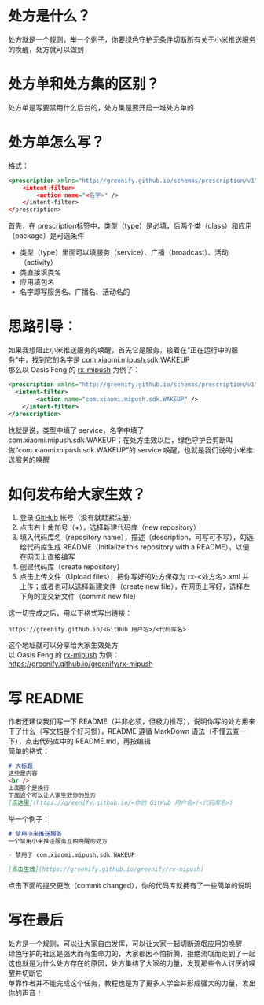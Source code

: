 # 处方是什么？
处方就是一个规则，举一个例子，你要绿色守护无条件切断所有关于小米推送服务的唤醒，处方就可以做到

# 处方单和处方集的区别？
处方单是写要禁用什么后台的，处方集是要开启一堆处方单的

# 处方单怎么写？
格式：

```xml
<prescription xmlns="http://greenify.github.io/schemas/prescription/v1" type="<类型>" class:"<类>" package:"<应用>">
    <intent-filter>
        <action name="<名字>" />
    </intent-filter>
</prescription>
```

首先，在 prescription标签中，类型（type）是必填，后两个类（class）和应用（package）是可选条件
<br />
- 类型（type）里面可以填服务（service）、广播（broadcast）、活动（activity）
- 类直接填类名
- 应用填包名
- 名字即写服务名、广播名、活动名的

# 思路引导：
如果我想阻止小米推送服务的唤醒，首先它是服务，接着在“正在运行中的服务”中，找到它的名字是 com.xiaomi.mipush.sdk.WAKEUP
<br />
那么以 Oasis Feng 的 [rx-mipush](https://greenify.github.io/greenify/rx-mipush) 为例子：

```xml
<prescription xmlns="http://greenify.github.io/schemas/prescription/v1" type="service">
  <intent-filter>
        <action name="com.xiaomi.mipush.sdk.WAKEUP" />
    </intent-filter>
</prescription>
```

也就是说，类型中填了 service，名字中填了 com.xiaomi.mipush.sdk.WAKEUP；在处方生效以后，绿色守护会剪断叫做“com.xiaomi.mipush.sdk.WAKEUP”的 service 唤醒，也就是我们说的小米推送服务的唤醒
# 如何发布给大家生效？
1. 登录 [GitHub](https://github.com) 帐号（没有就赶紧注册）
2. 点击右上角加号（+），选择新建代码库（new repository）
3. 填入代码库名（repository name），描述（description，可写可不写），勾选给代码库生成 README（Initialize this repository with a README），以便在网页上直接编写
4. 创建代码库（create repository）
5. 点击上传文件（Upload files），把你写好的处方保存为 rx-<处方名>.xml 并上传；或者也可以选择新建文件（create new file），在网页上写好，选择左下角的提交新文件（commit new file）

这一切完成之后，用以下格式写出链接：

```url
https://greenify.github.io/<GitHub 用户名>/<代码库名>
```

这个地址就可以分享给大家生效处方
<br />
以 Oasis Feng 的 [rx-mipush](https://greenify.github.io/greenify/x-mipush) 为例：
<br />
https://greenify.github.io/greenify/rx-mipush

# 写 README
作者还建议我们写一下 README（并非必须，但极力推荐），说明你写的处方用来干了什么（写文档是个好习惯），README 遵循 MarkDown 语法（不懂去查一下），点击代码库中的 README.md，再按编辑
<br />
简单的格式：

```markdown
# 大标题
这些是内容
<br />
上面那个是换行
下面这个可以让人家生效你的处方
[点这里](https://greenify.github.io/<你的 GitHub 用户名>/<代码库名>)
```

举一个例子：

```markdown
# 禁用小米推送服务
一个禁用小米推送服务互相唤醒的处方

- 禁用了 com.xiaomi.mipush.sdk.WAKEUP

[点击生效](https://greenify.github.io/greenify/rx-mipush)
```
点击下面的提交更改（commit changed），你的代码库就拥有了一些简单的说明

# 写在最后
处方是一个规则，可以让大家自由发挥，可以让大家一起切断流氓应用的唤醒
<br />
绿色守护的社区是强大而有生命力的，大家都因不怕折腾，拒绝流氓而走到了一起
这也就是为什么处方存在的原因，处方集结了大家的力量，发现那些令人讨厌的唤醒并切断它
<br />
单靠作者并不能完成这个任务，教程也是为了更多人学会并形成强大的力量，发出你的声音！
